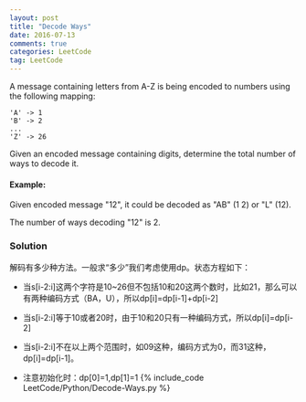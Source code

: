 ```yaml
---
layout: post
title: "Decode Ways"
date: 2016-07-13
comments: true
categories: LeetCode
tag: LeetCode
---
```


A message containing letters from A-Z is being encoded to numbers using the following mapping:

```
'A' -> 1
'B' -> 2
...
'Z' -> 26
```

Given an encoded message containing digits, determine the total number of ways to decode it.

#### Example:
Given encoded message "12", it could be decoded as "AB" (1 2) or "L" (12).

The number of ways decoding "12" is 2.

<!--more-->
### Solution

解码有多少种方法。一般求“多少”我们考虑使用dp。状态方程如下：

* 当s[i-2:i]这两个字符是10~26但不包括10和20这两个数时，比如21，那么可以有两种编码方式（BA，U），所以dp[i]=dp[i-1]+dp[i-2]

* 当s[i-2:i]等于10或者20时，由于10和20只有一种编码方式，所以dp[i]=dp[i-2]

* 当s[i-2:i]不在以上两个范围时，如09这种，编码方式为0，而31这种，dp[i]=dp[i-1]。

* 注意初始化时：dp[0]=1,dp[1]=1
{% include_code LeetCode/Python/Decode-Ways.py %}
